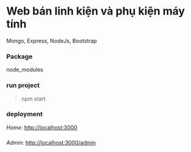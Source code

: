 # Web bán linh kiện và phụ kiện máy tính

Mongo, Express, NodeJs, Bootstrap

### Package
  
node_modules

### run project

>npm start

### deployment
_Home:_ 
[http://localhost:3000](http://localhost:3000)
###
_Admin:_ 
[http://localhost:3000/admin](http://localhost:3000/admin)

